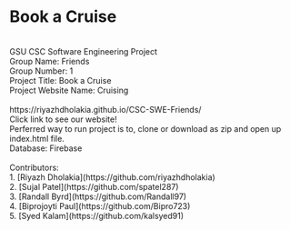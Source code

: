 # Book a Cruise 
<br />
GSU CSC Software Engineering Project 
<br />
Group Name: Friends 
<br />
Group Number: 1
<br />
Project Title: Book a Cruise
<br />
Project Website Name: Cruising
<br />
<br />
https://riyazhdholakia.github.io/CSC-SWE-Friends/ 
<br />
Click link to see our website!
<br />
Perferred way to run project is to, clone or download as zip and open up index.html file.
<br />
Database: Firebase
<br />
<br />
Contributors:
<br />
1. [Riyazh Dholakia](https://github.com/riyazhdholakia)
<br />
2. [Sujal Patel](https://github.com/spatel287)
<br />
3. [Randall Byrd](https://github.com/Randall97)
<br />
4. [Biprojoyti Paul](https://github.com/Bipro723)
<br />
5. [Syed Kalam](https://github.com/kalsyed91)
